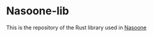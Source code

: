 # Nasoone-lib

This is the repository of the Rust library used in [Nasoone](https://github.com/davideaimar/nasoone)
